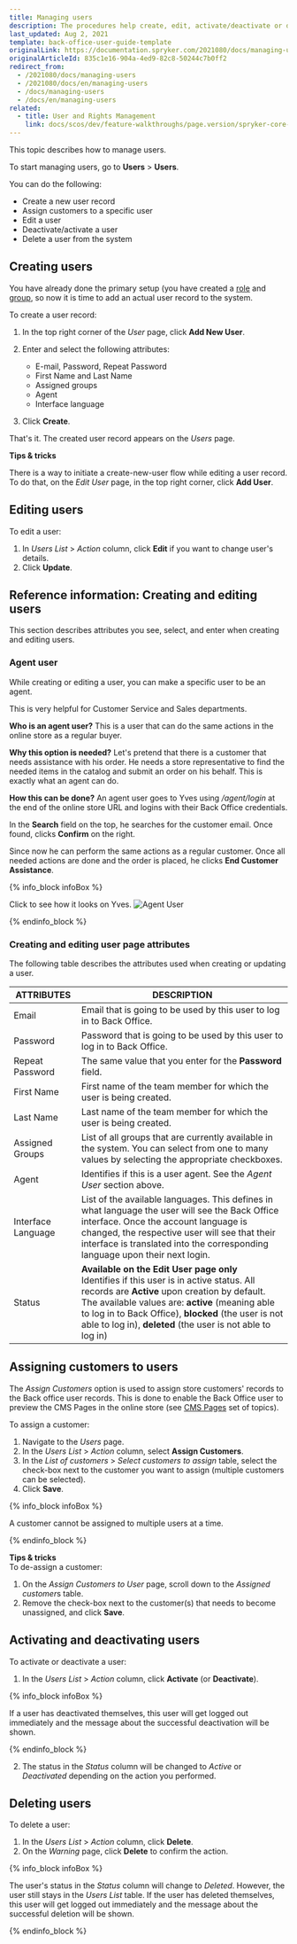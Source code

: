 ```yaml
---
title: Managing users
description: The procedures help create, edit, activate/deactivate or delete Back Office users, set a language to the Back Office user account, and make a user be an agent.
last_updated: Aug 2, 2021
template: back-office-user-guide-template
originalLink: https://documentation.spryker.com/2021080/docs/managing-users
originalArticleId: 835c1e16-904a-4ed9-82c8-50244c7b0ff2
redirect_from:
  - /2021080/docs/managing-users
  - /2021080/docs/en/managing-users
  - /docs/managing-users
  - /docs/en/managing-users
related:
  - title: User and Rights Management
    link: docs/scos/dev/feature-walkthroughs/page.version/spryker-core-back-office-feature-walkthrough/user-and-rights-overview.html
---
```


This topic describes how to manage users.

To start managing users, go to **Users** > **Users**.

You can do the following:
* Create a new user record
* Assign customers to a specific user
* Edit a user
* Deactivate/activate a user
* Delete a user from the system

## Creating users

You have already done the primary setup (you have created a [role](/docs/scos/user/back-office-user-guides/{{page.version}}/users/roles-groups-and-users/managing-roles.html) and [group](/docs/scos/user/back-office-user-guides/{{page.version}}/users/roles-groups-and-users/managing-groups.html), so now it is time to add an actual user record to the system.

To create a user record:
1. In the top right corner of the *User* page, click **Add New User**.
2. Enter and select the following attributes:

    * E-mail, Password, Repeat Password
    * First Name and Last Name
    * Assigned groups
    * Agent
    * Interface language

3. Click **Create**.

That's it. The created user record appears on the *Users* page.    

**Tips & tricks**

There is a way to initiate a create-new-user flow while editing a user record. To do that, on the *Edit User* page, in the top right corner, click **Add User**.

## Editing users

To edit a user:
1. In *Users List* > *Action* column, click **Edit**  if you want to change user's details.
2. Click **Update**.

## Reference information: Creating and editing users

This section describes attributes you see, select, and enter when creating and editing users.

### Agent user

While creating or editing a user, you can make a specific user to be an agent.

This is very helpful for Customer Service and Sales departments.

**Who is an agent user?**
This is a user that can do the same actions in the online store as a regular buyer.

**Why this option is needed?**
Let's pretend that there is a customer that needs assistance with his order. He needs a store representative to find the needed items in the catalog and submit an order on his behalf. This is exactly what an agent can do.

**How this can be done?**
An agent user goes to Yves using _/agent/login_ at the end of the online store URL and logins with their Back Office credentials.

In the **Search** field on the top, he searches for the customer email. Once found, clicks **Confirm** on the right.

Since now he can perform the same actions as a regular customer. Once all needed actions are done and the order is placed, he clicks **End Customer Assistance**.

{% info_block infoBox %}

Click to see how it looks on Yves.
![Agent User](https://spryker.s3.eu-central-1.amazonaws.com/docs/User+Guides/Back+Office+User+Guides/Users+Control/User:+Reference+Information/Agent+User.gif)

{% endinfo_block %}

### Creating and editing user page attributes

The following table describes the attributes used when creating or updating a user.

| ATTRIBUTES | DESCRIPTION  |
| --- | --- |
| Email | Email that is going to be used by this user to log in to Back Office.  |
| Password | Password that is going to be used by this user to log in to Back Office.  |
| Repeat Password | The same value that you enter for the **Password** field. |
|First Name| First name of the team member for which the user is being created. |
|Last Name| Last name of the team member for which the user is being created. |
| Assigned Groups |List of all groups that are currently available in the system. You can select from one to many values by selecting the appropriate checkboxes. |
| Agent | Identifies if this is a user agent. See the _Agent User_ section above. |
| Interface Language |List of the available languages. This defines in what language the user will see the Back Office interface. Once the account language is changed, the respective user will see that their interface is translated into the corresponding language upon their next login.|
| Status |**Available on the Edit User page only**<br>Identifies if this user is in active status. All records are **Active** upon creation by default. The available values are: **active** (meaning able to log in to Back Office), **blocked** (the user is not able to log in), **deleted** (the user is not able to log in)|

## Assigning customers to users

The *Assign Customers* option is used to assign store customers' records to the Back office user records. This is done to enable the Back Office user to preview the CMS Pages in the online store (see [CMS Pages](/docs/scos/user/back-office-user-guides/{{page.version}}/content/pages/managing-cms-pages.html#previewing-cms-pages) set of topics).

To assign a customer:
1. Navigate to the *Users* page.
2. In the *Users List* > *Action* column, select **Assign Customers**.
3. In the *List of customers* > *Select customers to assign* table, select the check-box next to the customer you want to assign (multiple customers can be selected).
4. Click **Save**.

{% info_block infoBox %}

A customer cannot be assigned to multiple users at a time.

{% endinfo_block %}

**Tips & tricks**
<br>To de-assign a customer:
1. On the *Assign Customers to User* page, scroll down to the *Assigned customer*s table.
2. Remove the check-box next to the customer(s) that needs to become unassigned, and click **Save**.

## Activating and deactivating users

To activate or deactivate a user:
1. In the *Users List* > *Action* column, click **Activate** (or **Deactivate**).

{% info_block infoBox %}

If a user has deactivated themselves, this user will get logged out immediately and the message about the successful deactivation will be shown.

{% endinfo_block %}

2. The status in the _Status_ column will be changed to *Active* or *Deactivated* depending on the action you performed.

 ## Deleting users

To delete a user:
 1. In the *Users List* > *Action* column, click **Delete**.
2. On the *Warning* page, click **Delete** to confirm the action.

{% info_block infoBox %}

The user's status in the *Status* column will change to *Deleted*. However, the user still stays in the *Users List* table. If the user has deleted themselves, this user will get logged out immediately and the message about the successful deletion will be shown.

{% endinfo_block %}

